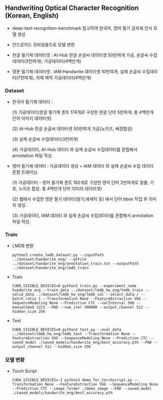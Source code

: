 ## Handwriting Optical Character Recognition (Korean, English)

- deep-text-recognition-benchmark 참고하여 한국어, 영어 필기 글자체 인식 모델 생성

- 안드로이드 모바일용으로 모델 변환

- 한글 필기체 데이터셋 : AI-Hub 한글 손글씨 데이터셋 50만여개 가공, 손글씨 수집데이터(3천여개), 가공데이터(4백만개)

- 영문 필기체 데이터셋 : IAM Handwrite 데이터셋 10만여개, 실제 손글씨 수집데이터(7천여개), 자체 제작 가공데이터(4백만개)

### Dataset

  - 한국어 필기체 데이터 : 
  
    (1) 가공데이터(한글 필기체 폰트 174개로 구성한 한글 단어 5만여개, 총 4백만개 단어 이미지 데이터셋)
  
    (2) AI-Hub 한글 손글씨 데이터셋 50만여개 가공(노이즈, 배경합성)
  
    (3) 실제 손글씨 수집데이터(3천여개)
  
    (4) 가공데이터, AI-Hub 데이터 와 실제 손글씨 수집데이터를 혼합해서 annotation 파일 작성.
  
  - 영어 필기체 데이터 : 가공데이터 생성 + IAM 데이터 와 실제 손글씨 수집 데이터 혼합 트레이닝.
  
    (1) 가공데이터 - 영어 필기체 폰트 182개로 구성한 영어 단어 2만여개로 밑줄, 기호, 노이즈 합성. 총 4백만개 단어 이미지 데이터셋)	
  
    (2) 웹에서 수집한 영문 필기 데이터(일기,에세이 등) 에서 단어 bbox 작업 후 이미지 생성.
  
    (3)	가공데이터, IAM 데이터 와 실제 손글씨 수집데이터를 혼합해서 annotation 파일 작성.
    
### Train

  - LMDB 변환
    ```
    python3 create_lmdb_dataset.py --inputPath ../dataset/handwrite_eng/ --gtFile ../dataset/handwrite_eng/annotation_train.txt --outputPath ../dataset/handwrite_eng/lmdb_train
    ```
  - Train
    ```
    CUDA_VISIBLE_DEVICES=0 python3 train.py --experiment_name handwrite_eng --train_data ../dataset/lmdb_hw_eng/lmdb_train --valid_data ../dataset/lmdb_hw_eng/lmdb_val --select_data / --batch_ratio 1 --Transformation None --FeatureExtraction VGG --SequenceModeling None --Prediction CTC --valInterval 500 --manualSeed 2223 --PAD --num_iter 300000 --output_channel 512 --hidden_size 256
    ```
  - Test
    ```
    CUDA_VISIBLE_DEVICES=0 python3 test.py --eval_data ../dataset/lmdb_hw_eng/lmdb_test --Transformation None --FeatureExtraction VGG --SequenceModeling None --Prediction CTC --saved_model ./saved_models/handwrite_eng/best_accuracy.pth --PAD --output_channel 512 --hidden_size 256
    ```
    
### 모델 변환
  - Torch Script
  
    ```
    CUDA_VISIBLE_DEVICES=-1 python3 demo_for_torchscript.py --Transformation None --FeatureExtraction VGG --SequenceModeling None --Prediction CTC --image_folder ./demo_image --PAD --saved_model ./saved_models/handwrite_eng/best_accuracy.pth
    ```

